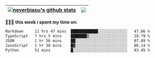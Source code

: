 | <a href="https://github.com/neverbiasu"><img align="center" src="https://github-readme-stats.vercel.app/api?username=neverbiasu&theme=dracula&show_icons=true&hide_border=true&count_private=true" alt="neverbiasu's github stats" /></a> | <a href="https://github.com/neverbiasu"><img align="center" src="https://github-readme-stats.vercel.app/api/top-langs/?username=neverbiasu&theme=dracula&show_icons=true&hide_border=true&layout=compact" /></a> |
| ------------- | ------------- |

👨🏾‍💻 **this week i spent my time on:**
<!--START_SECTION:waka-->

```txt
Markdown     11 hrs 47 mins  ████████████░░░░░░░░░░░░░   47.86 %
TypeScript   7 hrs 5 mins    ███████▒░░░░░░░░░░░░░░░░░   28.79 %
JSON         1 hr 56 mins    ██░░░░░░░░░░░░░░░░░░░░░░░   07.89 %
JavaScript   1 hr 30 mins    █▓░░░░░░░░░░░░░░░░░░░░░░░   06.14 %
Python       51 mins         █░░░░░░░░░░░░░░░░░░░░░░░░   03.45 %
```

<!--END_SECTION:waka-->
